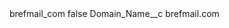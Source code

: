 <?xml version="1.0" encoding="UTF-8"?>
<CustomMetadata xmlns="http://soap.sforce.com/2006/04/metadata" xmlns:xsi="http://www.w3.org/2001/XMLSchema-instance" xmlns:xsd="http://www.w3.org/2001/XMLSchema">
    <label>brefmail_com</label>
    <protected>false</protected>
    <values>
        <field>Domain_Name__c</field>
        <value xsi:type="xsd:string">brefmail.com</value>
    </values>
</CustomMetadata>
